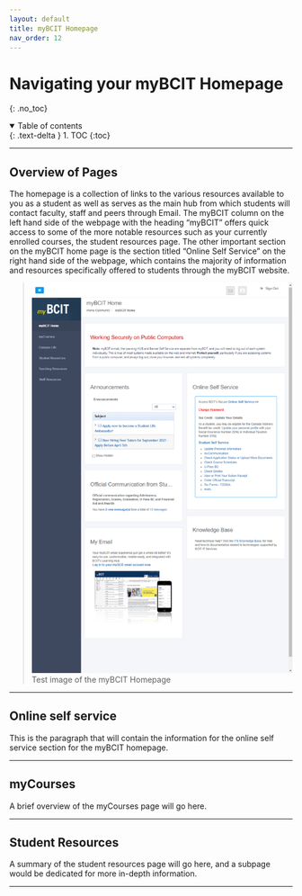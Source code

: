 ```yaml
---
layout: default
title: myBCIT Homepage
nav_order: 12
---
```


# Navigating your myBCIT Homepage
{: .no_toc}

<details open markdown="block">
  <summary>
    Table of contents
  </summary>
  {: .text-delta }
1. TOC
{:toc}
</details>

---

## Overview of Pages

The homepage is a collection of links to the various resources available to you as a student as well as serves as the main hub from which students will contact faculty, staff and peers through Email. The myBCIT column on the left hand side of the webpage with the heading “myBCIT” offers quick access to some of the more notable resources such as your currently enrolled courses, the student resources page. The other important section on the myBCIT home page is the section titled “Online Self Service” on the right hand side of the webpage, which contains the majority of information and resources specifically offered to students through the myBCIT website.



>![Screen shot of myBCIT Homepage](https://github.com/Kid-W/Will-Test-Docs/blob/gh-pages/docs/images/myBCIT_home_landing_page.png?raw=true "Image of the myBCIT Homepage")
>Test image of the myBCIT Homepage

---

## Online self service

This is the paragraph that will contain the information for the online self service section for the myBCIT homepage.

---

## myCourses

A brief overview of the myCourses page will go here.

---

## Student Resources

A summary of the student resources page will go here, and a subpage would be dedicated for more in-depth information.

---
